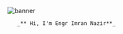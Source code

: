 ![banner](https://github.com/Engr-imran7/Engr-imran7/assets/154506940/334b6b20-40c9-4409-9bf1-81b99b6c5f5f)

       _** Hi, I'm Engr Imran Nazir**_
